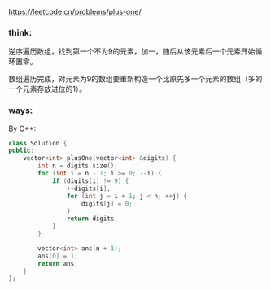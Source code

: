 https://leetcode.cn/problems/plus-one/

### think:

逆序遍历数组，找到第一个不为9的元素，加一，随后从该元素后一个元素开始循环置零。

数组遍历完成，对元素为9的数组要重新构造一个比原先多一个元素的数组（多的一个元素存放进位的1）。



### ways:

By C++:

```cpp
class Solution {
public:
    vector<int> plusOne(vector<int> &digits) {
        int n = digits.size();
        for (int i = n - 1; i >= 0; --i) {
            if (digits[i] != 9) {
                ++digits[i];
                for (int j = i + 1; j < n; ++j) {
                    digits[j] = 0;
                }
                return digits;
            }
        }

        vector<int> ans(n + 1);
        ans[0] = 1;
        return ans;      
    }
};
```

